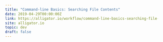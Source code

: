 ```yaml
---
title: "Command-line Basics: Searching File Contents"
date: 2019-04-29T00:00:00Z
link: https://alligator.io/workflow/command-line-basics-searching-file-contents/
site: alligator.io
topic: dev
draft: false
---
```

